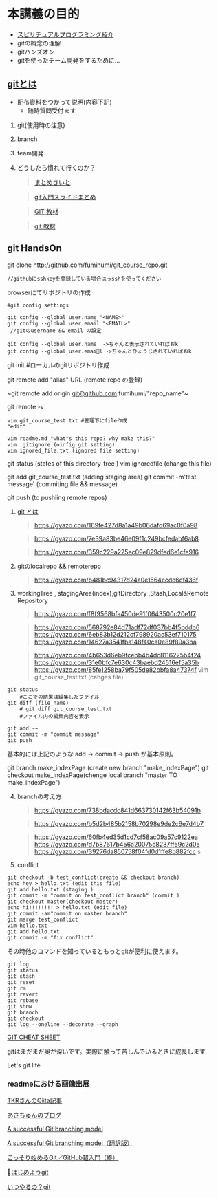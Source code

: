# 本講義の目的
 - [スピリチュアルプログラミング紹介](http://blog.mirakui.com/entry/20100301/1267464280)
 - gitの概念の理解
 - gitハンズオン
 - gitを使ったチーム開発をするために...

## [gitとは](https://gyazo.com/c905923f32ca65fe9d1ae4324facd8df)
 - 配布資料をつかって説明(内容下記)
	- 随時質問受付ます
 1. git(使用時の注意)
 2. branch
 3. team開発
 4. どうしたら慣れて行くのか？

	>[まとめさいと](https://matome.naver.jp/odai/2136491451473222801)

	> [git入門スライドまとめ](https://mayonez.jp/topic/1452)

	> [GIT 教材](https://git-scm.com/book/ja/v2)

	> [git 教材](http://k.swd.cc/learnGitBranching-ja/)


## git HandsOn

git clone http://github.com/fumihumi/git_course_repo.git

	//githubにsshkeyを登録している場合はっsshを使ってください
browserにてリポジトリの作成

```
#git config settings

git config --global user.name "<NAME>"
git config --global user.email "<EMAIL>"
 //gitのusername && email の設定

git config --global user.name  ->ちゃんと表示されていればおk
git config --global user.email ->ちゃんとひょうじされていればおk

```

git init #ローカルのgitリポジトリ作成

git remote add  "alias" URL (remote repo の登録)

~git remote add origin git@github.com:fumihumi/"repo_name"~

git remote -v

	vim git_course_test.txt #管理下にfile作成
	"edit"

	vim readme.md "what"s this repo? why make this?"
	vim .gitignore (oinfig git setting)
	vim ignored_file.txt (ignored file setting)
git status (states of this directory-tree )
	vim ignoredfile (change this file)

git add  git_course_test.txt (adding staging area)
git commit -m'test message' (commiting file && message)

git push (to pushiing remote repos)

1. [git とは](http://qiita.com/TKR/items/f27932612a2209a0746b)

	> https://gyazo.com/169fe427d8a1a49b06dafd69ac0f0a98

	> https://gyazo.com/7e39a83be46e09f1c249bcfedabf6ab8

	> https://gyazo.com/359c229a225ec09e829dfed6e1cfe916


2. gitのlocalrepo && remoterepo

	> https://gyazo.com/b481bc94317d24a0e1564ecdc6cf436f

3. workingTree , stagingArea(index),gitDirectory ,Stash,Local&Remote Repository

	> https://gyazo.com/f8f9568bfa450de91f0643500c20e1f7

	> https://gyazo.com/568792e84d71adf72df037bb4f5bddb6
	> https://gyazo.com/6eb83b12d212cf798920ac53ef710175
	>https://gyazo.com/14627a3541fba148f40ca0e89f89a3ba

	> https://gyazo.com/4b653d6eb9fcebb4b4dc8116225b4f24
	> https://gyazo.com/31e0bfc7e630c43baebd24516ef5a35b
	> https://gyazo.com/85fe1258ba79f505de82bbfa8a47374f
vim git_course_test.txt (cahges file)
```
git status
	#ここでの結果は編集したファイル
git diff (file_name)
	# git diff git_course_test.txt
	#ファイル内の編集内容を表示

git add ~~
git commit -m "commit message"
git push
```


基本的には上記のような
add -> commit -> push
が基本原則。


git branch make_indexPage (create new branch "make_indexPage")
git checkout make_indexPage(chenge local branch "master TO make_indexPage")

4. branchの考え方

	> https://gyazo.com/738bdacdc841d663730142f63b54091b

	> https://gyazo.com/b5d2b485b2158b70298e9de2c6e7d4b7

	>https://gyazo.com/60fb4ed35d1cd7cf58ac09a57c9122ea
	>https://gyazo.com/d7b87617b456a20075c8237ff59c2d05
	>https://gyazo.com/39276da850758f04fd0d1ffe8b882fcc
s
5. conflict

```
git checkout -b test_conflict(create && checkout branch)
echo hey > hello.txt (edit this file)
git add hello.txt (staging )
git commit -m "commit on test_conflict branch" (commit )
git checkout master(checkout master)
echo hi!!!!!!!! > hello.txt (edit file)
git commit -am"commit on master branch"
git marge test_conflict
vim hello.txt
git add hello.txt
git commit -m "fix conflict"
```

その時他のコマンドを知っているともっとgitが便利に使えます。
```
git log
git status
git stash
git reset
git rm
git revert
git rebase
git show
git branch
git checkout
git log --oneline --decorate --graph
```

[GIT CHEAT SHEET](https://services.github.com/on-demand/downloads/github-git-cheat-sheet.pdf)

gitはまだまだ奥が深いです。実際に触って苦しんでいるときに成長します

Let's gït lífè

### readmeにおける画像出展

[TKRさんのQiita記事](http://qiita.com/TKR/items/f27932612a2209a0746b)

[あさちゅんのブログ](http://kray.jp/blog/git-why-explanation/)

[A successful Git branching model](http://nvie.com/posts/a-successful-git-branching-model/)

[A successful Git branching model（翻訳版）](http://keijinsonyaban.blogspot.jp/2010/10/a-successful-git-branching-model.html)

[こっそり始めるGit／GitHub超入門（終）](http://www.atmarkit.co.jp/ait/articles/1708/01/news015.html)

[はじめようgit](https://www.slideshare.net/techscore/git-27770654)

[いつやるの？git](https://www.slideshare.net/matsukaz/git-28304397)
